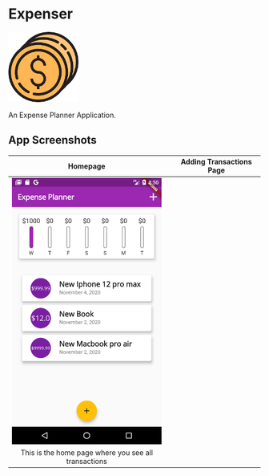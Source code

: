 # Expenser

<img src="docs/expenser.png" width="140">

An Expense Planner Application.

## App Screenshots
| Homepage | | Adding Transactions Page |
| :---: | --- | :---: |
| <img src="docs/i-1.png" width="300"> |
| This is the home page where you see all transactions |
